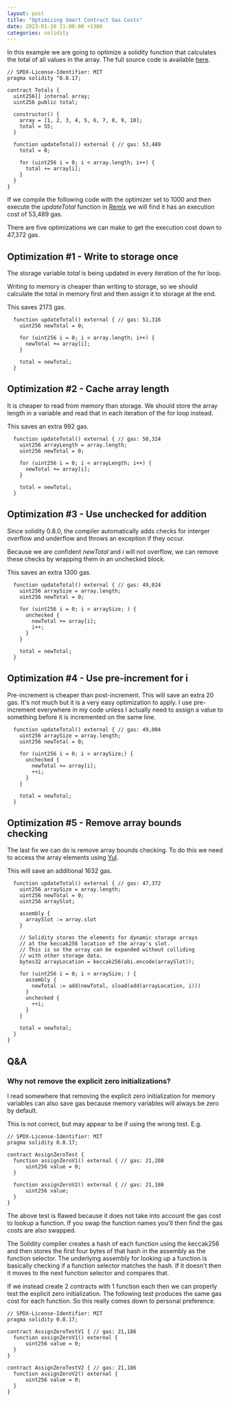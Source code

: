 ```yaml
---
layout: post
title: "Optimizing Smart Contract Gas Costs"
date: 2023-01-20 21:00:00 +1300
categories: solidity
---
```


In this example we are going to optimize a solidity function that calculates the total of all values in the array. The full source code is available [here](https://gist.github.com/rohinnz/82d5d162829e2707891ce04742ae33d8).

```solidity
// SPDX-License-Identifier: MIT
pragma solidity ^0.8.17;

contract Totals {
  uint256[] internal array;
  uint256 public total;

  constructor() {
    array = [1, 2, 3, 4, 5, 6, 7, 8, 9, 10];
    total = 55;
  }

  function updateTotal() external { // gas: 53,489
    total = 0;

    for (uint256 i = 0; i < array.length; i++) {
      total += array[i];
    }
  }
}
```

If we compile the following code with the optimizer set to 1000 and then execute the *updateTotal* function in [Remix](https://remix.ethereum.org/) we will find it has an execution cost of 53,489 gas.

There are five optimizations we can make to get the execution cost down to 47,372 gas.

## Optimization #1 - Write to storage once

The storage variable *total* is being updated in every iteration of the for loop.

Writing to memory is cheaper than writing to storage, so we should calculate the total in memory first and then assign it to storage at the end.

This saves 2173 gas.

```solidity
  function updateTotal() external { // gas: 51,316
    uint256 newTotal = 0;

    for (uint256 i = 0; i < array.length; i++) {
      newTotal += array[i];
    }

    total = newTotal;
  }
```
## Optimization #2 - Cache array length

It is cheaper to read from memory than storage. We should store the array length in a variable and read that in each iteration of the for loop instead.

This saves an extra 992 gas.

```solidity
  function updateTotal() external { // gas: 50,324
    uint256 arrayLength = array.length;
    uint256 newTotal = 0;

    for (uint256 i = 0; i < arrayLength; i++) {
      newTotal += array[i];
    }

    total = newTotal;
  }
```

## Optimization #3 - Use unchecked for addition
Since solidity 0.8.0, the compiler automatically adds checks for interger overflow and underflow and throws an exception if they occur.

Because we are confident *newTotal* and *i* will not overflow, we can remove these checks by wrapping them in an unchecked block.

This saves an extra 1300 gas.

```solidity
  function updateTotal() external { // gas: 49,024
    uint256 arraySize = array.length;
    uint256 newTotal = 0;

    for (uint256 i = 0; i < arraySize; ) {
      unchecked {
        newTotal += array[i];
        i++;
      }
    }

    total = newTotal;
  }
```

## Optimization #4 - Use pre-increment for i

Pre-increment is cheaper than post-increment. This will save an extra 20 gas. It's not much but it is a very easy optimization to apply. I use pre-increment everywhere in my code unless I actually need to assign a value to something before it is incremented on the same line.

```solidity
  function updateTotal() external { // gas: 49,004
    uint256 arraySize = array.length;
    uint256 newTotal = 0;

    for (uint256 i = 0; i < arraySize;) {
      unchecked {
        newTotal += array[i];
        ++i;
      }
    }

    total = newTotal;
  }
```

## Optimization #5 - Remove array bounds checking

The last fix we can do is remove array bounds checking. To do this we need to access the array elements using [Yul](https://docs.soliditylang.org/en/v0.8.17/yul.html).

This will save an additional 1632 gas.

```solidity
  function updateTotal() external { // gas: 47,372
    uint256 arraySize = array.length;
    uint256 newTotal = 0;
    uint256 arraySlot;

    assembly {
      arraySlot := array.slot
    }

    // Solidity stores the elements for dynamic storage arrays
    // at the keccak256 location of the array's slot.
    // This is so the array can be expanded without colliding
    // with other storage data.
    bytes32 arrayLocation = keccak256(abi.encode(arraySlot));

    for (uint256 i = 0; i < arraySize; ) {
      assembly {
        newTotal := add(newTotal, sload(add(arrayLocation, i)))
      }
      unchecked {
        ++i;
      }
    }

    total = newTotal;
  }
}
```

## Q&A
### Why not remove the explicit zero initializations?

I read somewhere that removing the explicit zero initialization for memory variables can also save gas because memory variables will always be zero by default.

This is not correct, but may appear to be if using the wrong test. E.g.
```solidity
// SPDX-License-Identifier: MIT
pragma solidity 0.8.17;

contract AssignZeroTest {
  function assignZeroV1() external { // gas: 21,208
      uint256 value = 0;
  }

  function assignZeroV2() external { // gas: 21,186
      uint256 value;
  }
}
```

The above test is flawed because it does not take into account the gas cost to lookup a function. If you swap the function names you'll then find the gas costs are also swapped.

The Solidity compiler creates a hash of each function using the keccak256 and then stores the first four bytes of that hash in the assembly as the function selector. The underlying assembly for looking up a function is basically checking if a function selector matches the hash. If it doesn't then it moves to the next function selector and compares that.

If we instead create 2 contracts with 1 function each then we can properly test the explicit zero initialization.
The following test produces the same gas cost for each function. So this really comes down to personal preference.
```solidity
// SPDX-License-Identifier: MIT
pragma solidity 0.8.17;

contract AssignZeroTestV1 { // gas: 21,186 
  function assignZeroV1() external {
      uint256 value = 0;
  }
}

contract AssignZeroTestV2 { // gas: 21,186 
  function assignZeroV2() external {
      uint256 value = 0;
  }
}
```
